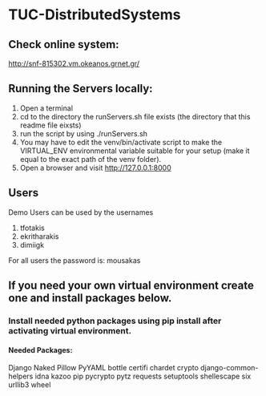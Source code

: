 # TUC-DistributedSystems
## Check online system:
http://snf-815302.vm.okeanos.grnet.gr/

## Running the Servers locally:
1. Open a terminal
2. cd to the directory the runServers.sh file exists (the directory that this readme file eixsts)
3. run the script by using ./runServers.sh
4. You may have to edit the venv/bin/activate script to make the VIRTUAL_ENV environmental variable suitable for your setup (make it equal to the exact path of the venv folder).
5. Open a browser and visit http://127.0.0.1:8000

## Users
Demo Users can be used by the usernames
1. tfotakis
2. ekritharakis
3. dimiigk

For all users the password is: mousakas

## If you need your own virtual environment create one and install packages below.
### Install needed python packages using pip install after activating virtual environment.
#### Needed Packages:
Django
Naked
Pillow
PyYAML
bottle
certifi
chardet
crypto
django-common-helpers
idna
kazoo
pip
pycrypto
pytz
requests
setuptools
shellescape
six
urllib3
wheel
